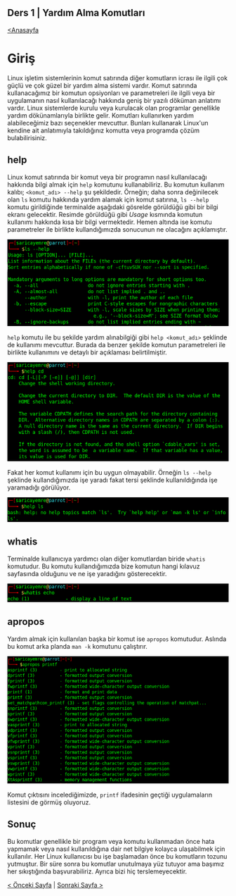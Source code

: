 ## Ders 1 | Yardım Alma Komutları

[<Anasayfa](https://saricayemre.github.io/linuxkomutsatiridersleri/)

# Giriş

Linux işletim sistemlerinin komut satırında diğer komutların icrası ile ilgili çok güçlü ve çok güzel bir yardım alma sistemi vardır. Komut satırında kullanacağımız bir komutun opsiyonları ve parametreleri ile ilgili veya bir uygulamanın nasıl kullanılacağı hakkında geniş bir yazılı döküman anlatımı vardır. Linux sistemlerde kurulu veya kurulacak olan programlar genellikle yardım dökünamlarıyla birlikte gelir. Komutları kullanırken yardım alabileceğimiz bazı seçenekler mevcuttur. Bunları kullanarak Linux'un kendine ait anlatımıyla takıldığınız komutta veya programda çözüm bulabilirisiniz.

## help

Linux komut satırında bir komut veya bir programın nasıl kullanılacağı hakkında bilgi almak için `help` komutunu kullanabiliriz. Bu komutun kullanım kalıbı; `<komut_adı> --help` şu şekildedir. Örneğin; daha sonra değinilecek olan `ls` komutu hakkında yardım alamak için komut satırına, `ls --help` komutu girildiğinde terminalde aşağıdaki gösrelde görüldüğü gibi bir bilgi ekranı gelecektir. Resimde görüldüğü gibi _Usage_ kısmında komutun kullanımı hakkında kısa bir bilgi vermektedir. Hemen altında ise komutu parametreler ile birlikte kullandığımızda sonucunun ne olacağını açıklamıştır. 

![help-img1](https://github.com/saricayemre/linuxkomutsatiridersleri-ders1/blob/main/resim/help-img1.png?raw=true)

`help` komutu ile bu şekilde yardım alınabilgiği gibi `help <komut_adı>` şeklinde de kullanımı mevcuttur. Burada da benzer şekilde komutun parametreleri ile birlikte kullanımını ve detaylı bir açıklaması belirtilmiştir. 

 ![help-img2](https://github.com/saricayemre/linuxkomutsatiridersleri-ders1/blob/main/resim/help-img2.png?raw=true)

Fakat her komut kullanımı için bu uygun olmayabilir. Örneğin `ls --help` şeklinde kullandığımızda işe yaradı fakat tersi şeklinde kullanıldığında işe yaramadığı görülüyor.

 ![help-img3](https://github.com/saricayemre/linuxkomutsatiridersleri-ders1/blob/main/resim/help-img3.png?raw=true)

## whatis

Terminalde kullanıcıya yardımcı olan diğer komutlardan biride `whatis` komutudur. Bu komutu kullandığımızda bize komutun hangi kılavuz sayfasında olduğunu ve ne işe yaradığını gösterecektir. 

 ![whatis-img1](https://github.com/saricayemre/linuxkomutsatiridersleri-ders1/blob/main/resim/whatis-img1.png?raw=true)

## apropos

Yardım almak için kullanılan başka bir komut ise `apropos` komutudur. Aslında bu komut arka planda `man -k` komutunu çalıştırır. 

 ![apropos-img1](https://github.com/saricayemre/linuxkomutsatiridersleri-ders1/blob/main/resim/apropos-img1.png?raw=true)

Komut çıktısını incelediğimizde, `printf` ifadesinin geçtiği uygulamaların listesini de görmüş oluyoruz. 

## Sonuç

Bu komutlar genellikle bir program veya komutu kullanmadan önce hata yapmamak veya nasıl kullanıldığına dair net bilgiye kolayca ulaşabilmek için kullanılır. Her Linux kullanıcısı bu işe başlamadan önce bu komutların tozunu yutmuştur. Bir süre sonra bu komutlar unutulmaya yüz tutuyor ama başımız her sıkıştığında başvurabiliriz. Ayrıca bizi hiç terslemeyecektir. 

[< Önceki Sayfa](https://saricayemre.github.io/linuxkomutsatiridersleri/) | [Sonraki Sayfa >](https://saricayemre.github.io/linuxkomutsatiridersleri-ders2/)
